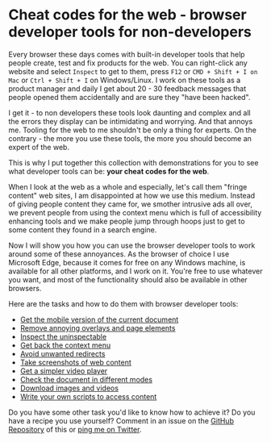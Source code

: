 # Cheat codes for the web - browser developer tools for non-developers

Every browser these days comes with built-in developer tools that help people create, test and fix products for the web. You can right-click any website and select `Inspect` to get to them, press `F12` or `CMD + Shift + I on Mac` or `Ctrl + Shift + I` on Windows/Linux. I work on these tools as a product manager and daily I get about 20 - 30 feedback messages that people opened them accidentally and are sure they "have been hacked".

I get it - to non developers these tools look daunting and complex and all the errors they display can be intimidating and worrying. And that annoys me. Tooling for the web to me shouldn't be only a thing for experts. On the contrary - the more you use these tools, the more you should become an expert of the web. 

This is why I put together this collection with demonstrations for you to see what developer tools can be: **your cheat codes for the web**.

When I look at the web as a whole and especially, let's call them "fringe content" web sites, I am disappointed at how we use this medium. Instead of giving people content they came for, we smother intrusive ads all over, we prevent people from using the context menu which is full of accessibility enhancing tools and we make people jump through hoops just to get to some content they found in a search engine.

Now I will show you how you can use the browser developer tools to work around some of these annoyances. As the browser of choice I use Microsoft Edge, because it comes for free on any Windows machine, is available for all other platforms, and I work on it. You're free to use whatever you want, and most of the functionality should also be available in other browsers. 

Here are the tasks and how to do them with browser developer tools:

* [Get the mobile version of the current document](mobile.md)
* [Remove annoying overlays and page elements](overlays.md)
* [Inspect the uninspectable](inspect-no-context.md)
* [Get back the context menu](context-menu.md)
* [Avoid unwanted redirects](remove-redirects.md)
* [Take screenshots of web content](screenshots.md)
* [Get a simpler video player](videoplayer.md)
* [Check the document in different modes](page-modes.md)
* [Download images and videos](download-images.md)
* [Write your own scripts to access content](scripts.md)

Do you have some other task you'd like to know how to achieve it? Do you have a recipe you use yourself? Comment in an issue on the [GitHub Repository](https://github.com/codepo8/web-cheatcodes) of this or [ping me on Twitter](https://twitter.com/codepo8).
